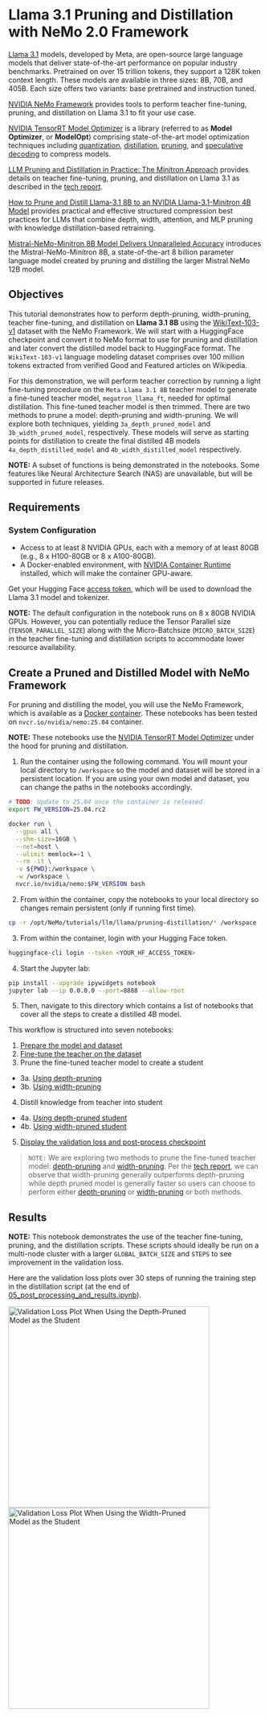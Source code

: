 # Llama 3.1 Pruning and Distillation with NeMo 2.0 Framework

[Llama 3.1](https://blogs.nvidia.com/blog/meta-llama3-inference-acceleration/) models, developed by Meta, are open-source large language models that deliver state-of-the-art performance on popular industry benchmarks. Pretrained on over 15 trillion tokens, they support a 128K token context length. These models are available in three sizes: 8B, 70B, and 405B. Each size offers two variants: base pretrained and instruction tuned.

[NVIDIA NeMo Framework](https://docs.nvidia.com/nemo-framework/user-guide/latest/overview.html) provides tools to perform teacher fine-tuning, pruning, and distillation on Llama 3.1 to fit your use case.

[NVIDIA TensorRT Model Optimizer](https://github.com/NVIDIA/TensorRT-Model-Optimizer) is a library (referred to as **Model Optimizer**, or **ModelOpt**) comprising state-of-the-art model optimization techniques including [quantization](https://github.com/NVIDIA/TensorRT-Model-Optimizer#quantization-examples-docs), [distillation](https://github.com/NVIDIA/TensorRT-Model-Optimizer#distillation-examples-docs), [pruning](https://github.com/NVIDIA/TensorRT-Model-Optimizer#pruning-examples-docs), and [speculative decoding](https://github.com/NVIDIA/TensorRT-Model-Optimizer#speculative-decoding-examples-docs) to compress models.

[LLM Pruning and Distillation in Practice: The Minitron Approach](https://arxiv.org/abs/2408.11796) provides details on teacher fine-tuning, pruning, and distillation on Llama 3.1 as described in the [tech report](https://arxiv.org/abs/2408.11796).

[How to Prune and Distill Llama-3.1 8B to an NVIDIA Llama-3.1-Minitron 4B Model](https://developer.nvidia.com/blog/how-to-prune-and-distill-llama-3-1-8b-to-an-nvidia-llama-3-1-minitron-4b-model/) provides practical and effective structured compression best practices for LLMs that combine depth, width, attention, and MLP pruning with knowledge distillation-based retraining.

[Mistral-NeMo-Minitron 8B Model Delivers Unparalleled Accuracy](https://developer.nvidia.com/blog/mistral-nemo-minitron-8b-foundation-model-delivers-unparalleled-accuracy/) introduces the Mistral-NeMo-Minitron 8B, a state-of-the-art 8 billion parameter language model created by pruning and distilling the larger Mistral NeMo 12B model.

## Objectives

This tutorial demonstrates how to perform depth-pruning, width-pruning, teacher fine-tuning, and distillation on **Llama 3.1 8B** using the [WikiText-103-v1](https://huggingface.co/datasets/Salesforce/wikitext/viewer/wikitext-103-v1) dataset with the NeMo Framework. We will start with a HuggingFace checkpoint and convert it to NeMo format to use for pruning and distillation and later convert the distilled model back to HuggingFace format. The `WikiText-103-v1` language modeling dataset comprises over 100 million tokens extracted from verified Good and Featured articles on Wikipedia.

For this demonstration, we will perform teacher correction by running a light fine-tuning procedure on the `Meta Llama 3.1 8B` teacher model to generate a fine-tuned teacher model, `megatron_llama_ft`, needed for optimal distillation. This fine-tuned teacher model is then trimmed. There are two methods to prune a model: depth-pruning and width-pruning. We will explore both techniques, yielding `3a_depth_pruned_model` and `3b_width_pruned_model`, respectively. These models will serve as starting points for distillation to create the final distilled 4B models `4a_depth_distilled_model` and `4b_width_distilled_model` respectively.

**NOTE:** A subset of functions is being demonstrated in the notebooks. Some features like Neural Architecture Search (NAS) are unavailable, but will be supported in future releases.

## Requirements

### System Configuration
- Access to at least 8 NVIDIA GPUs, each with a memory of at least 80GB (e.g., 8 x H100-80GB or 8 x A100-80GB).
- A Docker-enabled environment, with [NVIDIA Container Runtime](https://developer.nvidia.com/container-runtime) installed, which will make the container GPU-aware.

Get your Hugging Face [access token](https://huggingface.co/docs/hub/en/security-tokens), which will be used to download the Llama 3.1 model and tokenizer.

**NOTE:** The default configuration in the notebook runs on 8 x 80GB NVIDIA GPUs. However, you can potentially reduce the Tensor Parallel size (`TENSOR_PARALLEL_SIZE`) along with the Micro-Batchsize (`MICRO_BATCH_SIZE`) in the teacher fine-tuning and distillation scripts to accommodate lower resource availability.

## Create a Pruned and Distilled Model with NeMo Framework

For pruning and distilling the model, you will use the NeMo Framework, which is available as a [Docker container](https://catalog.ngc.nvidia.com/orgs/nvidia/containers/nemo). These notebooks has been tested on `nvcr.io/nvidia/nemo:25.04` container.

**NOTE:** These notebooks use the [NVIDIA TensorRT Model Optimizer](https://github.com/NVIDIA/TensorRT-Model-Optimizer) under the hood for pruning and distillation.

1. Run the container using the following command. You will mount your local directory to `/workspace` so the model and dataset will be stored in a persistent location. If you are using your own model and dataset, you can change the paths in the notebooks accordingly.

```bash
# TODO: Update to 25.04 once the container is released
export FW_VERSION=25.04.rc2
```

```bash
docker run \
  --gpus all \
  --shm-size=16GB \
  --net=host \
  --ulimit memlock=-1 \
  --rm -it \
  -v ${PWD}:/workspace \
  -w /workspace \
  nvcr.io/nvidia/nemo:$FW_VERSION bash
```

2. From within the container, copy the notebooks to your local directory so changes remain persistent (only if running first time).

```bash
cp -r /opt/NeMo/tutorials/llm/llama/pruning-distillation/* /workspace
```

3. From within the container, login with your Hugging Face token.

```bash
huggingface-cli login --token <YOUR_HF_ACCESS_TOKEN>
```

4. Start the Jupyter lab:

```bash
pip install --upgrade ipywidgets notebook
jupyter lab --ip 0.0.0.0 --port=8888 --allow-root
```

5. Then, navigate to this directory which contains a list of notebooks that cover all the steps to create a distilled 4B model.

This workflow is structured into seven notebooks:
  1. [Prepare the model and dataset](./01_model_and_data_preparation.ipynb)
  2. [Fine-tune the teacher on the dataset](./02_teacher_finetuning.ipynb)
  3. Prune the fine-tuned teacher model to create a student
  - 3a. [Using depth-pruning](./03_a_depth_pruning.ipynb)
  - 3b. [Using width-pruning](./03_b_width_pruning.ipynb)
  4. Distill knowledge from teacher into student
  - 4a. [Using depth-pruned student](./04_a_distilling_depth_pruned_student.ipynb)
  - 4b. [Using width-pruned student](./04_b_distilling_width_pruned_student.ipynb)
  5. [Display the validation loss and post-process checkpoint](./05_post_processing_and_results.ipynb)

> `NOTE:` We are exploring two methods to prune the fine-tuned teacher model: [depth-pruning](./03_a_depth_pruning.ipynb) and [width-pruning](./03_b_width_pruning.ipynb). Per the [tech report](https://arxiv.org/pdf/2408.11796), we can observe that width-pruning generally outperforms depth-pruning while depth pruned model is generally faster so users can choose to perform either [depth-pruning](./03_a_depth_pruning.ipynb) or [width-pruning](./03_b_width_pruning.ipynb) or both methods.


## Results

**NOTE:** This notebook demonstrates the use of the teacher fine-tuning, pruning, and the distillation scripts. These scripts should ideally be run on a multi-node cluster with a larger `GLOBAL_BATCH_SIZE` and `STEPS` to see improvement in the validation loss.

Here are the validation loss plots over 30 steps of running the training step in the distillation script (at the end of [05_post_processing_and_results.ipynb](./05_post_processing_and_results.ipynb)).

<img src="https://github.com/NVIDIA/NeMo/releases/download/r2.0.0rc1/val_loss_depth_pruned_student_distillation.png" width="400px" alt="Validation Loss Plot When Using the Depth-Pruned Model as the Student">

<img src="https://github.com/NVIDIA/NeMo/releases/download/r2.0.0rc1/val_loss_width_pruned_student_distillation.png" width="400px" alt="Validation Loss Plot When Using the Width-Pruned Model as the Student">
